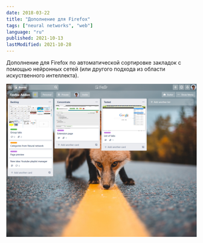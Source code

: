 ```yaml
---
date: 2018-03-22
title: "Дополнение для Firefox"
tags: ["neural networks", "web"]
language: "ru"
published: 2021-10-13
lastModified: 2021-10-28
---
```


Дополнение для Firefox по автоматической сортировке закладок с помощью нейронных сетей (или другого подхода из области искуственного интеллекта).

![Trello board](firefox-addon-trello.png)